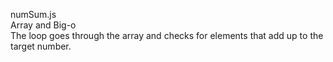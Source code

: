 numSum.js  
Array and Big-o  
The loop goes through the array and checks for elements that add up to the target number.
